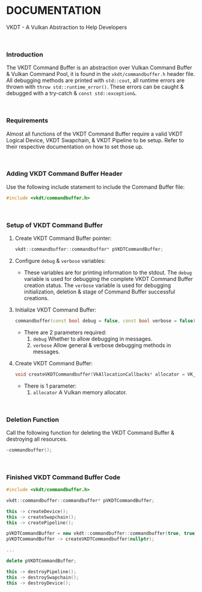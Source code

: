 # DOCUMENTATION

VKDT - A Vulkan Abstraction to Help Developers

<br>

### Introduction

The VKDT Command Buffer is an abstraction over Vulkan Command Buffer & Vulkan Command Pool, it is found in the `vkdt/commandbuffer.h` header file.
All debugging methods are printed with `std::cout`, all runtime errors are thrown with `throw std::runtime_error()`. These errors can be caught & debugged with a try-catch & `const std::exception&`.

<br>

### Requirements

Almost all functions of the VKDT Command Buffer require a valid VKDT Logical Device, VKDT Swapchain, & VKDT Pipeline to be setup. Refer to their respective documentation on how to set those up.

<br>

### Adding VKDT Command Buffer Header

Use the following include statement to include the Command Buffer file:
```cpp
#include <vkdt/commandbuffer.h>
```

<br>

### Setup of VKDT Command Buffer

1. Create VKDT Command Buffer pointer:
	```cpp
	vkdt::commandbuffer::commandbuffer* pVKDTCommandBuffer;
	```

2. Configure `debug` & `verbose` variables:
	- These variables are for printing information to the stdout. The `debug` variable is used for debugging the complete VKDT Command Buffer creation status. The `verbose` variable is used for debugging initialization, deletion & stage of Command Buffer successful creations.

3. Initialize VKDT Command Buffer:
	```cpp
	commandbuffer(const bool debug = false, const bool verbose = false) noexcept;
	```

	- There are 2 parameters required:
		1. `debug` Whether to allow debugging in messages.
		2. `verbose` Allow general & verbose debugging methods in messages.

4. Create VKDT Command Buffer:
	```cpp
	void createVKDTCommandbuffer(VkAllocationCallbacks* allocator = VK_NULL_HANDLE);
	```

	- There is 1 parameter:
		1. `allocator` A Vulkan memory allocator.

<br>

### Deletion Function

Call the following function for deleting the VKDT Command Buffer & destroying all resources.

```cpp
~commandbuffer();
```

<br>

### Finished VKDT Command Buffer Code

```cpp
#include <vkdt/commandbuffer.h>

vkdt::commandbuffer::commandbuffer* pVKDTCommandBuffer;

this -> createDevice();
this -> createSwapchain();
this -> createPipeline();

pVKDTCommandBuffer = new vkdt::commandbuffer::commandbuffer(true, true);
pVKDTCommandBuffer -> createVKDTCommandbuffer(nullptr);

...

delete pVKDTCommandBuffer;

this -> destroyPipeline();
this -> destroySwapchain();
this -> destroyDevice();
```
